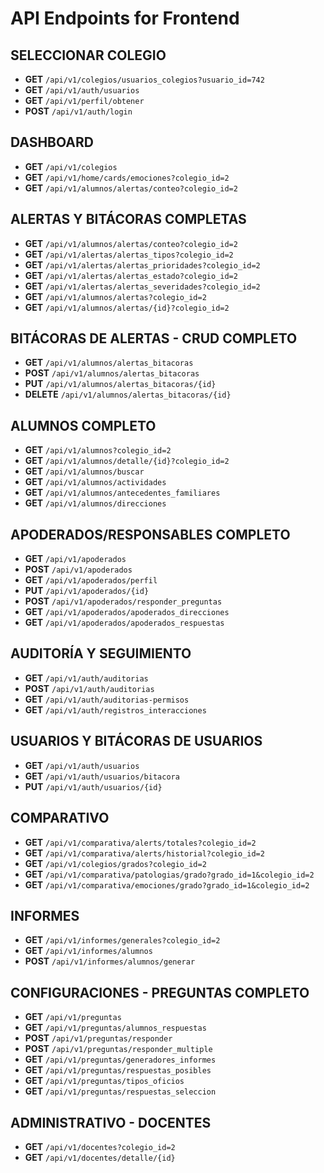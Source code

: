 # API Endpoints for Frontend

## SELECCIONAR COLEGIO
- **GET** `/api/v1/colegios/usuarios_colegios?usuario_id=742`
- **GET** `/api/v1/auth/usuarios` 
- **GET** `/api/v1/perfil/obtener`
- **POST** `/api/v1/auth/login`

## DASHBOARD
- **GET** `/api/v1/colegios`
- **GET** `/api/v1/home/cards/emociones?colegio_id=2`
- **GET** `/api/v1/alumnos/alertas/conteo?colegio_id=2`

## ALERTAS Y BITÁCORAS COMPLETAS
- **GET** `/api/v1/alumnos/alertas/conteo?colegio_id=2`
- **GET** `/api/v1/alertas/alertas_tipos?colegio_id=2`
- **GET** `/api/v1/alertas/alertas_prioridades?colegio_id=2`
- **GET** `/api/v1/alertas/alertas_estado?colegio_id=2`
- **GET** `/api/v1/alertas/alertas_severidades?colegio_id=2`
- **GET** `/api/v1/alumnos/alertas?colegio_id=2`
- **GET** `/api/v1/alumnos/alertas/{id}?colegio_id=2`

## BITÁCORAS DE ALERTAS - CRUD COMPLETO
- **GET** `/api/v1/alumnos/alertas_bitacoras`
- **POST** `/api/v1/alumnos/alertas_bitacoras`
- **PUT** `/api/v1/alumnos/alertas_bitacoras/{id}`
- **DELETE** `/api/v1/alumnos/alertas_bitacoras/{id}`

## ALUMNOS COMPLETO
- **GET** `/api/v1/alumnos?colegio_id=2`
- **GET** `/api/v1/alumnos/detalle/{id}?colegio_id=2`
- **GET** `/api/v1/alumnos/buscar`
- **GET** `/api/v1/alumnos/actividades`
- **GET** `/api/v1/alumnos/antecedentes_familiares`
- **GET** `/api/v1/alumnos/direcciones`

## APODERADOS/RESPONSABLES COMPLETO
- **GET** `/api/v1/apoderados`
- **POST** `/api/v1/apoderados`
- **GET** `/api/v1/apoderados/perfil`
- **PUT** `/api/v1/apoderados/{id}`
- **POST** `/api/v1/apoderados/responder_preguntas`
- **GET** `/api/v1/apoderados/apoderados_direcciones`
- **GET** `/api/v1/apoderados/apoderados_respuestas`

## AUDITORÍA Y SEGUIMIENTO
- **GET** `/api/v1/auth/auditorias`
- **POST** `/api/v1/auth/auditorias`
- **GET** `/api/v1/auth/auditorias-permisos`
- **GET** `/api/v1/auth/registros_interacciones`

## USUARIOS Y BITÁCORAS DE USUARIOS
- **GET** `/api/v1/auth/usuarios`
- **GET** `/api/v1/auth/usuarios/bitacora`
- **PUT** `/api/v1/auth/usuarios/{id}`

## COMPARATIVO
- **GET** `/api/v1/comparativa/alerts/totales?colegio_id=2`
- **GET** `/api/v1/comparativa/alerts/historial?colegio_id=2`
- **GET** `/api/v1/colegios/grados?colegio_id=2`
- **GET** `/api/v1/comparativa/patologias/grado?grado_id=1&colegio_id=2`
- **GET** `/api/v1/comparativa/emociones/grado?grado_id=1&colegio_id=2`

## INFORMES
- **GET** `/api/v1/informes/generales?colegio_id=2`
- **GET** `/api/v1/informes/alumnos`
- **POST** `/api/v1/informes/alumnos/generar`

## CONFIGURACIONES - PREGUNTAS COMPLETO
- **GET** `/api/v1/preguntas`
- **GET** `/api/v1/preguntas/alumnos_respuestas`
- **POST** `/api/v1/preguntas/responder`
- **POST** `/api/v1/preguntas/responder_multiple`
- **GET** `/api/v1/preguntas/generadores_informes`
- **GET** `/api/v1/preguntas/respuestas_posibles`
- **GET** `/api/v1/preguntas/tipos_oficios`
- **GET** `/api/v1/preguntas/respuestas_seleccion`

## ADMINISTRATIVO - DOCENTES
- **GET** `/api/v1/docentes?colegio_id=2`
- **GET** `/api/v1/docentes/detalle/{id}`
